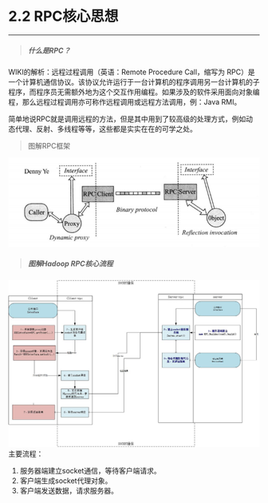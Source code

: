 # 2.2 RPC核心思想

---

> ##### 什么是RPC？

WIKI的解析：远程过程调用（英语：Remote Procedure Call，缩写为 RPC）是一个计算机通信协议。该协议允许运行于一台计算机的程序调用另一台计算机的子程序，而程序员无需额外地为这个交互作用编程。如果涉及的软件采用面向对象编程，那么远程过程调用亦可称作远程调用或远程方法调用，例：Java RMI。

简单地说RPC就是调用远程的方法，但是其中用到了较高级的处理方式，例如动态代理、反射、多线程等等，这些都是实实在在的可学之处。

> 图解RPC框架

![](/assets/0585.png)

> ##### 图解Hadoop RPC核心流程

![](/assets/RPC核心思想.jpg)主要流程：

1. 服务器端建立socket通信，等待客户端请求。
2. 客户端生成socket代理对象。
3. 客户端发送数据，请求服务器。



